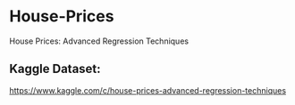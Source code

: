 # House-Prices
House Prices: Advanced Regression Techniques

## Kaggle Dataset: 
https://www.kaggle.com/c/house-prices-advanced-regression-techniques
